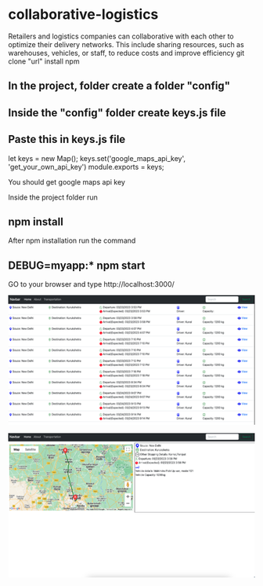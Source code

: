# collaborative-logistics
Retailers and logistics companies can collaborative with each other to optimize their delivery networks. This include sharing resources, such as warehouses, vehicles, or staff, to reduce costs and improve efficiency
git clone "url"
install npm
## In the project, folder create a folder "config"
## Inside the "config" folder create keys.js file
## Paste this in keys.js file

let keys = new Map();
keys.set('google_maps_api_key', 'get_your_own_api_key')
module.exports = keys;

You should get google maps api key

Inside the project folder run
## npm install

After npm installation run the command
## DEBUG=myapp:* npm start

GO to your browser and type http://localhost:3000/

![alt text](https://github.com/kangkan1/collaborative-logistics/blob/master/public/images/tranportation_list.png)

![alt text](https://github.com/kangkan1/collaborative-logistics/blob/master/public/images/transportation_1.png)
